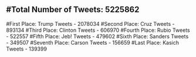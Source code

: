 #Total Number of Tweets: 5225862 
---
#First Place: Trump Tweets - 2078034
#Second Place: Cruz Tweets - 893134
#Third Place: Clinton Tweets - 606970
#Fourth Place: Rubio Tweets - 522557
#Fifth Place: Jeb! Tweets - 479602
#Sixth Place: Sanders Tweets - 349507
#Seventh Place: Carson Tweets - 156659
#Last Place: Kasich Tweets - 139399
